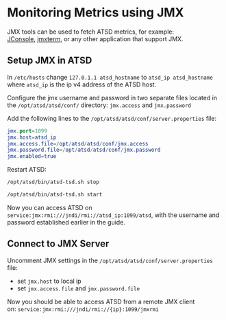 # Monitoring Metrics using JMX

JMX tools can be used to fetch ATSD metrics, for example:
[JConsole](https://docs.oracle.com/javase/7/docs/technotes/guides/management/jconsole.html "jconsole"), [jmxterm](http://wiki.cyclopsgroup.org/jmxterm/ "jmxterm"), or any other application that support JMX.

## Setup JMX in ATSD

In `/etc/hosts` change `127.0.1.1 atsd_hostname` to `atsd_ip atsd_hostname`
where `atsd_ip` is the ip v4 address of the ATSD host.

Configure the jmx username and password in two separate files located in
the `/opt/atsd/atsd/conf/` directory: `jmx.access` and `jmx.password`

Add the following lines to the `/opt/atsd/atsd/conf/server.properties`
file:

```elm
jmx.port=1099
jmx.host=atsd_ip
jmx.access.file=/opt/atsd/atsd/conf/jmx.access
jmx.password.file=/opt/atsd/atsd/conf/jmx.password
jmx.enabled=true
```

Restart ATSD:

```sh
/opt/atsd/bin/atsd-tsd.sh stop
```

```sh
/opt/atsd/bin/atsd-tsd.sh start
```

Now you can access ATSD on `service:jmx:rmi:///jndi/rmi://atsd_ip:1099/atsd`, with the username and password established earlier in the guide.

## Connect to JMX Server

Uncomment JMX settings in the `/opt/atsd/atsd/conf/server.properties`
file:

* set `jmx.host` to local ip
* set `jmx.access.file` and `jmx.password.file`

Now you should be able to access ATSD from a remote JMX client on: `service:jmx:rmi:///jndi/rmi://{ip}:1099/jmxrmi`
